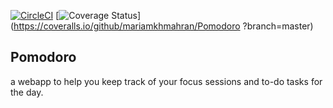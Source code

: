 [![CircleCI](https://circleci.com/gh/mariamkhmahran/Pomodoro.svg?style=svg)](https://circleci.com/gh/mariamkhmahran/Pomodoro)
[![Coverage Status](https://coveralls.io/repos/github/mariamkhmahran/Pomodoro/badge.svg?branch=master)](https://coveralls.io/github/mariamkhmahran/Pomodoro ?branch=master)

## Pomodoro

a webapp to help you keep track of your focus sessions and to-do tasks for the day.
